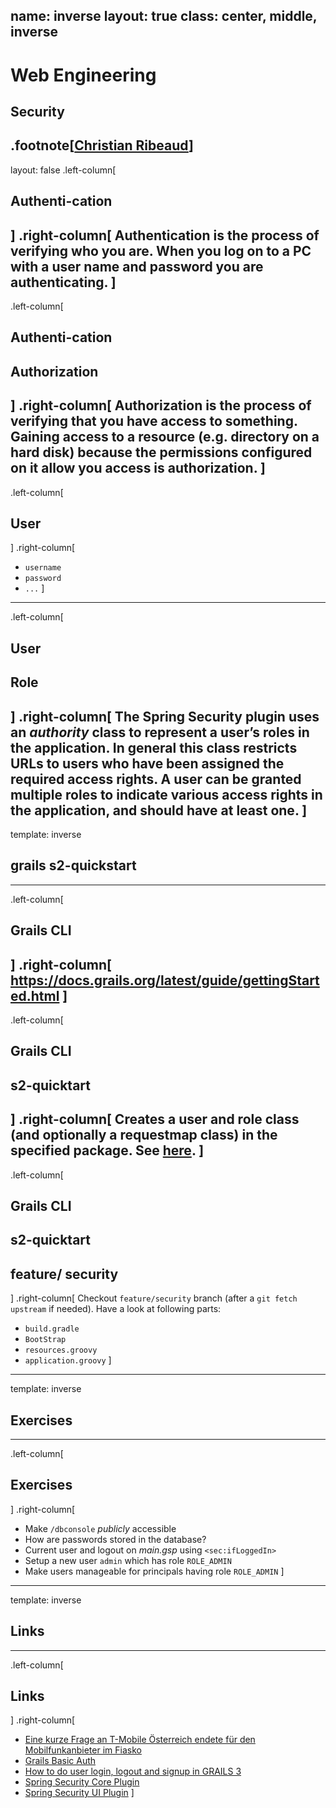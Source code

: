 name: inverse
layout: true
class: center, middle, inverse
---
# Web Engineering
## Security

.footnote[<a href="mailto:christian.ribeaud@fhnw.ch">Christian Ribeaud</a>]
---
layout: false
.left-column[
  ## Authenti-cation
]
.right-column[
Authentication is the process of verifying who you are. When you log on to a PC with a user name and password you
are authenticating.
]
---
.left-column[
  ## Authenti-cation
  ## Authorization
]
.right-column[
Authorization is the process of verifying that you have access to something. Gaining access to a resource
(e.g. directory on a hard disk) because the permissions configured on it allow you access is authorization.
]
---
.left-column[
  ## User
]
.right-column[
- `username`
- `password`
- `...`
]
---
.left-column[
  ## User
  ## Role
]
.right-column[
The **Spring Security** plugin uses an _authority_ class to represent a user’s roles in the application.
In general this class restricts URLs to users who have been assigned the required access rights.
A user can be granted multiple roles to indicate various access rights in the application, and should have at least one. 
]
---
template: inverse

## grails s2-quickstart
---
.left-column[
  ## Grails CLI
]
.right-column[
https://docs.grails.org/latest/guide/gettingStarted.html
]
---
.left-column[
  ## Grails CLI
  ## s2-quicktart
]
.right-column[
Creates a user and role class (and optionally a requestmap class) in the specified package.
See [here](https://grails-plugins.github.io/grails-spring-security-core/latest/#s2-quickstart).
]
---
.left-column[
  ## Grails CLI
  ## s2-quicktart
  ## feature/ security
]
.right-column[
Checkout `feature/security` branch (after a `git fetch upstream` if needed).
Have a look at following parts:
- `build.gradle`
- `BootStrap`
- `resources.groovy`
- `application.groovy`
]
---
template: inverse

## Exercises
---
.left-column[
  ## Exercises
]
.right-column[
- Make `/dbconsole` _publicly_ accessible
- How are passwords stored in the database?
- Current user and logout on _main.gsp_ using `<sec:ifLoggedIn>`
- Setup a new user `admin` which has role `ROLE_ADMIN`
- Make users manageable for principals having role `ROLE_ADMIN`
]
---
template: inverse

## Links
---
.left-column[
  ## Links
]
.right-column[
- [Eine kurze Frage an T-Mobile Österreich endete für den Mobilfunkanbieter im Fiasko](https://www.watson.ch/digital/online-sicherheit/521968741-eine-frage-an-den-t-mobile-kundendienst-endete-fuer-den-mobilfunkanbieter-im-fiasko)
- [Grails Basic Auth](http://guides.grails.org/grails-basicauth/guide/index.html)
- [How to do user login, logout and signup in GRAILS 3](https://www.youtube.com/watch?v=nOxeKwGoMf4)
- [Spring Security Core Plugin](http://grails-plugins.github.io/grails-spring-security-core/latest)
- [Spring Security UI Plugin](https://grails-plugins.github.io/grails-spring-security-ui/latest)
]

